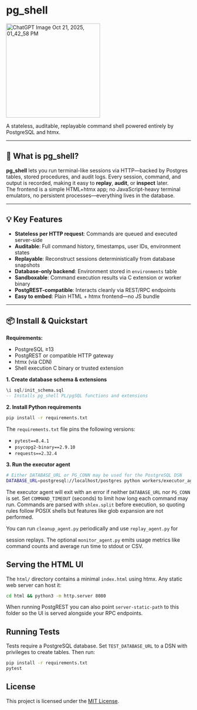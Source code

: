 # pg_shell
<img width="256" alt="ChatGPT Image Oct 21, 2025, 01_42_58 PM" src="https://github.com/user-attachments/assets/59f007f2-571d-42ed-889b-4369d936bfba" />

A stateless, auditable, replayable command shell powered entirely by PostgreSQL and htmx.

---

## 🚀 What is **pg_shell**?

**pg_shell** lets you run terminal-like sessions via HTTP—backed by Postgres tables, stored procedures, and audit logs. Every session, command, and output is recorded, making it easy to **replay**, **audit**, or **inspect** later.  
The frontend is a simple HTML+htmx app; no JavaScript-heavy terminal emulators, no persistent processes—everything lives in the database.

---

## 💡 Key Features

- **Stateless per HTTP request**: Commands are queued and executed server-side
- **Auditable**: Full command history, timestamps, user IDs, environment states
- **Replayable**: Reconstruct sessions deterministically from database snapshots
- **Database-only backend**: Environment stored in `environments` table
- **Sandboxable**: Command execution results via C extension or worker binary
- **PostgREST-compatible**: Interacts cleanly via REST/RPC endpoints
- **Easy to embed**: Plain HTML + htmx frontend—no JS bundle

---

## 📦 Install & Quickstart

**Requirements:**
- PostgreSQL ≥13
- PostgREST or compatible HTTP gateway
- htmx (via CDN)
- Shell execution C binary or trusted extension

**1. Create database schema & extensions**
```sql
\i sql/init_schema.sql
-- Installs pg_shell PL/pgSQL functions and extensions
```

**2. Install Python requirements**
```bash
pip install -r requirements.txt
```
The `requirements.txt` file pins the following versions:

- `pytest==8.4.1`
- `psycopg2-binary==2.9.10`
- `requests==2.32.4`

**3. Run the executor agent**
```bash
# Either DATABASE_URL or PG_CONN may be used for the PostgreSQL DSN
DATABASE_URL=postgresql://localhost/postgres python workers/executor_agent.py
```
The executor agent will exit with an error if neither `DATABASE_URL` nor
`PG_CONN` is set.
Set `COMMAND_TIMEOUT` (seconds) to limit how long each command may run.
Commands are parsed with `shlex.split` before execution, so quoting rules follow
POSIX shells but features like glob expansion are not performed.

You can run `cleanup_agent.py` periodically and use `replay_agent.py` for

session replays. The optional `monitor_agent.py` emits usage metrics like
command counts and average run time to stdout or CSV.

## Serving the HTML UI

The `html/` directory contains a minimal `index.html` using htmx. Any
static web server can host it:

```bash
cd html && python3 -m http.server 8080
```

When running PostgREST you can also point `server-static-path` to this
folder so the UI is served alongside your RPC endpoints.
## Running Tests

Tests require a PostgreSQL database. Set `TEST_DATABASE_URL` to a DSN with privileges to create tables. Then run:
```bash
pip install -r requirements.txt
pytest
```


## License

This project is licensed under the [MIT License](LICENSE).

